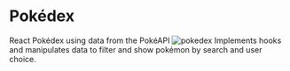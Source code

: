 # Pokédex
React Pokédex using data from the PokéAPI
![pokedex](https://user-images.githubusercontent.com/44857032/213028132-01a9c764-d834-4f15-806b-315ffd2c97a3.JPG)
Implements hooks and manipulates data to filter and show pokémon by search and user choice.

 
